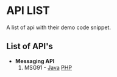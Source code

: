 # API LIST

A list of api with their demo code snippet.


## List of API's
* **Messaging API**
  1. MSG91 - [Java](../messaging/msg91/java) [PHP](../messaging/msg91/php)
